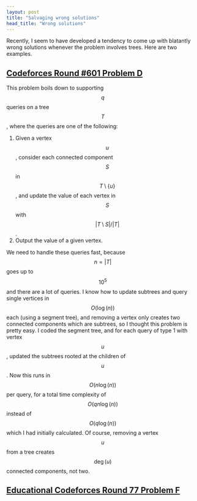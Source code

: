 ```yaml
---
layout: post
title: "Salvaging wrong solutions"
head_title: "Wrong solutions"
---
```


Recently, I seem to have developed a tendency to come up with blatantly wrong solutions whenever the
problem involves trees. Here are two examples.

## [Codeforces Round #601 Problem D][D]

This problem boils down to supporting $$ q $$ queries on a tree $$ T $$, where the queries are one
of the following:

1. Given a vertex $$ u $$, consider each connected component $$ S $$ in $$ T \setminus \{u\} $$, and
	 update the value of each vertex in $$ S $$ with $$ |T \setminus S|/|T| $$.
2. Output the value of a given vertex.

We need to handle these queries fast, because $$ n=|T| $$ goes up to $$ 10^5 $$ and there are a lot
of queries. I know how to update subtrees and query single vertices in $$ O(\log(n)) $$ each (using
a segment tree), and removing a vertex only creates two connected components which are subtrees, so
I thought this problem is pretty easy. I coded the segment tree, and for each query of type 1 with
vertex $$ u $$, updated the subtrees rooted at the children of $$ u $$. Now this runs in $$O(n\log(n))$$
per query, for a total time complexity of $$O(qn\log(n))$$ instead of $$O(q\log(n))$$ which I had
initially calculated. Of course, removing a vertex $$u$$ from a tree creates $$\deg(u)$$ connected
components, not two.

## [Educational Codeforces Round 77 Problem F][F]


[D]: https://codeforces.com/contest/1254/problem/D
[F]: https://codeforces.com/contest/1260/problem/F
